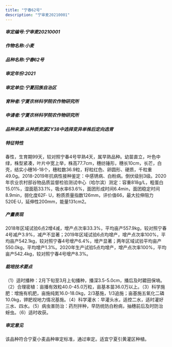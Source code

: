 ```yaml
---
title: "宁春62号"
description: "宁审麦20210001"
---
```

##### 审定编号:宁审麦20210001

##### 作物名称:小麦

##### 品种名称:宁春62号

##### 审定年份:2021

##### 审定单位:宁夏回族自治区

##### 育种者:宁夏农林科学院农作物研究所

##### 申请者:宁夏农林科学院农作物研究所

##### 品种来源:从种质资源ZY38中选择变异单株后定向选育

##### 特征特性
春性，生育期99天，较对照宁春4号早熟4天，属早熟品种。幼苗直立，叶色中绿，株型紧凑，叶片中宽上举，株高77.7cm，穗纺锤形，穗长10cm，长芒，白壳，结实小穗16-18个，穗粒数36.9粒，籽粒红色、卵圆形、硬质，千粒重49.0g。2018-2019年抗病性接种鉴定：中感锈病、白粉病。倒伏级别3级。2020年农业农村部谷物品质监督检验测试中心（哈尔滨）测定：容重818g/L，粗蛋白15.01%，湿面筋33.1%，吸水率63.6%，面团形成时间6.4min，面团稳定时间8.9min，弱化度62F· U，粉质质量指数126mm，评价值66，最大拉伸阻力520E·U，延伸性200mm，能量131cm2。

##### 产量表现
2018年区域试验6点2增4减，增产点次率33.3%，平均亩产557.9kg，较对照宁春4号减产3.9%，减产不显著；2019年区域试验6点均增产，增产点次率100%，平均亩产542.1kg，较对照宁春4号增产6.4%，增产显著；两年区域试验平均亩产550.0kg，平均增产1.3%。2020年生产试验5点均增产，增产点次率100%，平均亩产542.4kg，较对照宁春4号增产8.3%。

##### 栽培技术要点
（1）适时播种：2月下旬至3月上旬播种，播深3.5-5.0cm，播后及时耱田保墒。（2）合理密植：亩播有效粒40.0-45.0万粒，亩基本苗36.0万以上。（3）科学施肥：增施有机肥，亩施纯氮16.0-18.0kg，2/3基施，1/3追施；亩基施五氧化二磷10.0kg，钾肥视地力情况基施。（4）科学灌水：早灌头水，适控二水，适时灌好三水、四水。（5）病虫害防治：药剂拌种，早防统防白粉病，抽穗前后及时防治蚜虫。（6）适时收获。

##### 审定意见
该品种符合宁夏小麦品种审定标准，通过审定。适宜宁夏引黄灌区种植。
